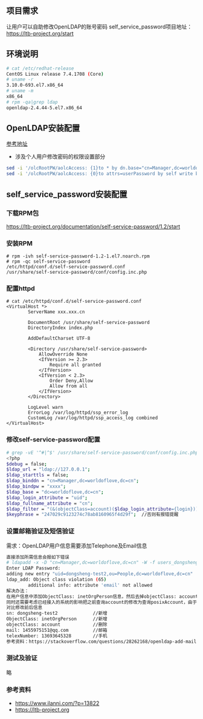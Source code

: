 ## 项目需求
让用户可以自助修改OpenLDAP的账号密码
self_service_password项目地址：https://ltb-project.org/start

## 环境说明
``` bash
# cat /etc/redhat-release 
CentOS Linux release 7.4.1708 (Core) 
# uname -r
3.10.0-693.el7.x86_64
# uname -m
x86_64
# rpm -qa|grep ldap
openldap-2.4.44-5.el7.x86_64
```

## OpenLDAP安装配置
[参考地址](https://github.com/mds1455975151/tools/blob/master/openldap/ldap-c7-install.sh)
- 涉及个人用户修改密码的权限设置部分
``` bash 
sed -i '/olcRootPW/aolcAccess: {1}to * by dn.base="cn=Manager,dc=worldoflove,dc=cn" write by self write by * read' /etc/openldap/slapd.d/cn\=config/olcDatabase\=\{2\}hdb.ldif
sed -i '/olcRootPW/aolcAccess: {0}to attrs=userPassword by self write by dn.base="cn=Manager,dc=worldoflove,dc=cn" write by anonymous auth by * none' /etc/openldap/slapd.d/cn\=config/olcDatabase\=\{2\}hdb.ldif
```
## self_service_password安装配置
### 下载RPM包
https://ltb-project.org/documentation/self-service-password/1.2/start
### 安装RPM
```
# rpm -ivh self-service-password-1.2-1.el7.noarch.rpm
# rpm -qc self-service-password 
/etc/httpd/conf.d/self-service-password.conf
/usr/share/self-service-password/conf/config.inc.php
```
### 配置httpd
```
# cat /etc/httpd/conf.d/self-service-password.conf
<VirtualHost *>
        ServerName xxx.xxx.cn

        DocumentRoot /usr/share/self-service-password
        DirectoryIndex index.php

        AddDefaultCharset UTF-8

        <Directory /usr/share/self-service-password>
            AllowOverride None
            <IfVersion >= 2.3>
                Require all granted
            </IfVersion>
            <IfVersion < 2.3>
                Order Deny,Allow
                Allow from all
            </IfVersion>
        </Directory>

        LogLevel warn
        ErrorLog /var/log/httpd/ssp_error_log
        CustomLog /var/log/httpd/ssp_access_log combined
</VirtualHost>
```
### 修改self-service-password配置
``` bash
# grep -vE '^#|^$' /usr/share/self-service-password/conf/config.inc.php
<?php
$debug = false;
$ldap_url = "ldap://127.0.0.1";
$ldap_starttls = false;
$ldap_binddn = "cn=Manager,dc=worldoflove,dc=cn";
$ldap_bindpw = "xxxx";
$ldap_base = "dc=worldoflove,dc=cn";
$ldap_login_attribute = "uid";
$ldap_fullname_attribute = "cn";
$ldap_filter = "(&(objectClass=account)($ldap_login_attribute={login}))";
$keyphrase = "247029c9123274c78ab8160965f4d29f";  //否则有报错提醒
```
### 设置邮箱验证及短信验证
需求：OpenLDAP用户信息需要添加Telephone及Email信息
``` bash 
直接添加所需信息会报如下错误
# ldapadd -x -D "cn=Manager,dc=worldoflove,dc=cn" -W -f users_dongsheng-test2.ldif 
Enter LDAP Password: 
adding new entry "uid=dongsheng-test2,ou=People,dc=worldoflove,dc=cn"
ldap_add: Object class violation (65)
        additional info: attribute 'email' not allowed
解决办法：
在用户信息中添加ObjectClass: inetOrgPerson信息，然后去掉objectClass: account信息
同时还需要考虑已经接入的系统的影响把之前查询account的修改为查询posixAccount，由于新增ObjectClass: inetOrgPerson还要求必须添加sn: dongsheng-test2属性
对比修改前后信息
sn: dongsheng-test2             //新增
ObjectClass: inetOrgPerson      //新增
objectClass: account            //删除
mail: 1455975151@qq.com         //邮箱
telexNumber: 13693645328        //手机
参考资料：https://stackoverflow.com/questions/28262168/openldap-add-mail-attribute-to-users
```
### 测试及验证
略
### 参考资料
- https://www.ilanni.com/?p=13822
- https://ltb-project.org
